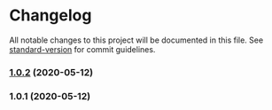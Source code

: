 # Changelog

All notable changes to this project will be documented in this file. See [standard-version](https://github.com/conventional-changelog/standard-version) for commit guidelines.

### [1.0.2](https://github.com/wolframdeus/bridge-template/compare/v1.0.1...v1.0.2) (2020-05-12)

### 1.0.1 (2020-05-12)
